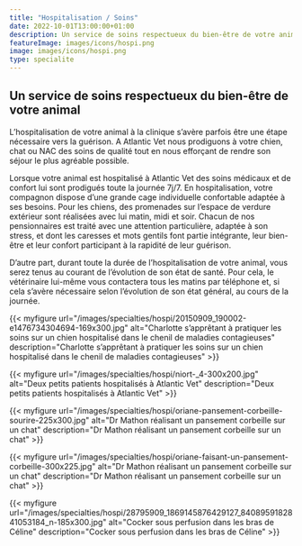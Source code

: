 ```yaml
---
title: "Hospitalisation / Soins"
date: 2022-10-01T13:00:00+01:00
description: Un service de soins respectueux du bien-être de votre animal
featureImage: images/icons/hospi.png
image: images/icons/hospi.png
type: specialite
---
```


## Un service de soins respectueux du bien-être de votre animal

 L’hospitalisation de votre animal à la clinique s’avère parfois être une étape nécessaire vers la guérison.
A Atlantic Vet nous prodiguons à votre chien, chat ou NAC des soins de qualité tout en nous efforçant de rendre son séjour le plus agréable possible.


Lorsque votre animal est hospitalisé à Atlantic Vet des soins médicaux et de confort lui sont prodigués toute la journée 7j/7. En hospitalisation, votre compagnon dispose d’une grande cage individuelle confortable adaptée à ses besoins. Pour les chiens, des promenades sur l’espace de verdure extérieur sont réalisées avec lui matin, midi et soir. Chacun de nos pensionnaires est traité avec une attention particulière, adaptée à son stress, et dont les caresses et mots gentils font partie intégrante, leur bien-être et leur confort participant à la rapidité de leur guérison.


D’autre part, durant toute la durée de l’hospitalisation de votre animal, vous serez tenus au courant de l’évolution de son état de santé. Pour cela, le vétérinaire lui-même vous contactera tous les matins par téléphone et, si cela s’avère nécessaire selon l’évolution de son état général, au cours de la journée.

{{< myfigure 
url="/images/specialties/hospi/20150909_190002-e1476734304694-169x300.jpg"
alt="Charlotte s’apprêtant à pratiquer les soins sur un chien hospitalisé dans le chenil de maladies contagieuses"
description="Charlotte s’apprêtant à pratiquer les soins sur un chien hospitalisé dans le chenil de maladies contagieuses" >}}

{{< myfigure 
url="/images/specialties/hospi/niort-_4-300x200.jpg"
alt="Deux petits patients hospitalisés à Atlantic Vet"
description="Deux petits patients hospitalisés à Atlantic Vet"   >}}

{{< myfigure 
url="/images/specialties/hospi/oriane-pansement-corbeille-sourire-225x300.jpg"
alt="Dr Mathon réalisant un pansement corbeille sur un chat"
description="Dr Mathon réalisant un pansement corbeille sur un chat"       >}}




{{< myfigure 
url="/images/specialties/hospi/oriane-faisant-un-pansement-corbeille-300x225.jpg"
alt="Dr Mathon réalisant un pansement corbeille sur un chat"
description="Dr Mathon réalisant un pansement corbeille sur un chat"   >}}

{{< myfigure 
url="/images/specialties/hospi/28795909_1869145876429127_8408959182841053184_n-185x300.jpg"
alt="Cocker sous perfusion dans les bras de Céline"
description="Cocker sous perfusion dans les bras de Céline"       >}}

